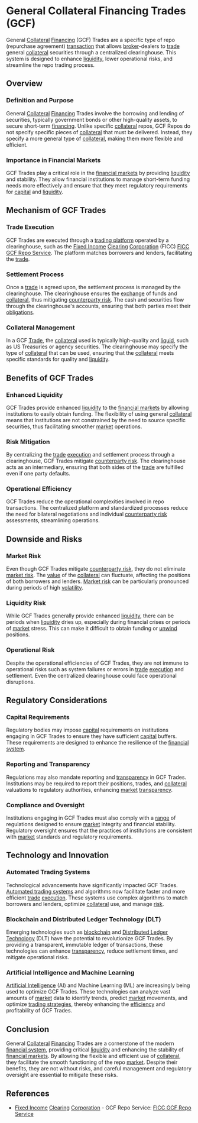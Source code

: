 # General Collateral Financing Trades (GCF)

General [Collateral](../c/collateral.md) [Financing](../f/financing.md) (GCF) Trades are a specific type of repo (repurchase agreement) [transaction](../t/transaction.md) that allows [broker](../b/broker.md)-dealers to [trade](../t/trade.md) general [collateral](../c/collateral.md) securities through a centralized clearinghouse. This system is designed to enhance [liquidity](../l/liquidity.md), lower operational risks, and streamline the repo trading process.

## Overview

### Definition and Purpose
General [Collateral](../c/collateral.md) [Financing](../f/financing.md) Trades involve the borrowing and lending of securities, typically government bonds or other high-quality assets, to secure short-term [financing](../f/financing.md). Unlike specific [collateral](../c/collateral.md) repos, GCF Repos do not specify specific pieces of [collateral](../c/collateral.md) that must be delivered. Instead, they specify a more general type of [collateral](../c/collateral.md), making them more flexible and efficient.

### Importance in Financial Markets
GCF Trades play a critical role in the [financial markets](../f/financial_market.md) by providing [liquidity](../l/liquidity.md) and stability. They allow financial institutions to manage short-term funding needs more effectively and ensure that they meet regulatory requirements for [capital](../c/capital.md) and [liquidity](../l/liquidity.md).

## Mechanism of GCF Trades

### Trade Execution
GCF Trades are executed through a [trading platform](../t/trading_platform.md) operated by a clearinghouse, such as the [Fixed Income](../f/fixed_income.md) [Clearing](../c/clearing.md) [Corporation](../c/corporation.md) (FICC) [FICC GCF Repo Service](http://www.dtcc.com/clearing-services/ficc-gov/gcf-repo). The platform matches borrowers and lenders, facilitating the [trade](../t/trade.md).

### Settlement Process
Once a [trade](../t/trade.md) is agreed upon, the settlement process is managed by the clearinghouse. The clearinghouse ensures the [exchange](../e/exchange.md) of funds and [collateral](../c/collateral.md), thus mitigating [counterparty risk](../c/counterparty_risk.md). The cash and securities flow through the clearinghouse's accounts, ensuring that both parties meet their [obligations](../o/obligation.md).

### Collateral Management
In a GCF [Trade](../t/trade.md), the [collateral](../c/collateral.md) used is typically high-quality and [liquid](../l/liquid.md), such as US Treasuries or agency securities. The clearinghouse may specify the type of [collateral](../c/collateral.md) that can be used, ensuring that the [collateral](../c/collateral.md) meets specific standards for quality and [liquidity](../l/liquidity.md).

## Benefits of GCF Trades

### Enhanced Liquidity
GCF Trades provide enhanced [liquidity](../l/liquidity.md) to the [financial markets](../f/financial_market.md) by allowing institutions to easily obtain funding. The flexibility of using general [collateral](../c/collateral.md) means that institutions are not constrained by the need to source specific securities, thus facilitating smoother [market](../m/market.md) operations.

### Risk Mitigation
By centralizing the [trade](../t/trade.md) [execution](../e/execution.md) and settlement process through a clearinghouse, GCF Trades mitigate [counterparty risk](../c/counterparty_risk.md). The clearinghouse acts as an intermediary, ensuring that both sides of the [trade](../t/trade.md) are fulfilled even if one party defaults.

### Operational Efficiency
GCF Trades reduce the operational complexities involved in repo transactions. The centralized platform and standardized processes reduce the need for bilateral negotiations and individual [counterparty risk](../c/counterparty_risk.md) assessments, streamlining operations.

## Downside and Risks

### Market Risk
Even though GCF Trades mitigate [counterparty risk](../c/counterparty_risk.md), they do not eliminate [market risk](../m/market_risk.md). The [value](../v/value.md) of the [collateral](../c/collateral.md) can fluctuate, affecting the positions of both borrowers and lenders. [Market risk](../m/market_risk.md) can be particularly pronounced during periods of high [volatility](../v/volatility.md).

### Liquidity Risk
While GCF Trades generally provide enhanced [liquidity](../l/liquidity.md), there can be periods when [liquidity](../l/liquidity.md) dries up, especially during financial crises or periods of [market](../m/market.md) stress. This can make it difficult to obtain funding or [unwind](../u/unwind.md) positions.

### Operational Risk
Despite the operational efficiencies of GCF Trades, they are not immune to operational risks such as system failures or errors in [trade](../t/trade.md) [execution](../e/execution.md) and settlement. Even the centralized clearinghouse could face operational disruptions.

## Regulatory Considerations

### Capital Requirements
Regulatory bodies may impose [capital](../c/capital.md) requirements on institutions engaging in GCF Trades to ensure they have sufficient [capital](../c/capital.md) buffers. These requirements are designed to enhance the resilience of the [financial system](../f/financial_system.md).

### Reporting and Transparency
Regulations may also mandate reporting and [transparency](../t/transparency.md) in GCF Trades. Institutions may be required to report their positions, trades, and [collateral](../c/collateral.md) valuations to regulatory authorities, enhancing [market](../m/market.md) [transparency](../t/transparency.md).

### Compliance and Oversight
Institutions engaging in GCF Trades must also comply with a [range](../r/range.md) of regulations designed to ensure [market](../m/market.md) integrity and financial stability. Regulatory oversight ensures that the practices of institutions are consistent with [market](../m/market.md) standards and regulatory requirements.

## Technology and Innovation

### Automated Trading Systems
Technological advancements have significantly impacted GCF Trades. [Automated trading systems](../a/automated_trading_systems.md) and algorithms now facilitate faster and more efficient [trade](../t/trade.md) [execution](../e/execution.md). These systems use complex algorithms to match borrowers and lenders, optimize [collateral](../c/collateral.md) use, and manage [risk](../r/risk.md).

### Blockchain and Distributed Ledger Technology (DLT)
Emerging technologies such as [blockchain](../b/blockchain_in_trading.md) and [Distributed Ledger Technology](../d/distributed_ledger_technology.md) (DLT) have the potential to revolutionize GCF Trades. By providing a transparent, immutable ledger of transactions, these technologies can enhance [transparency](../t/transparency.md), reduce settlement times, and mitigate operational risks.

### Artificial Intelligence and Machine Learning
[Artificial Intelligence](../a/artificial_intelligence_in_trading.md) (AI) and Machine Learning (ML) are increasingly being used to optimize GCF Trades. These technologies can analyze vast amounts of [market](../m/market.md) data to identify trends, predict [market](../m/market.md) movements, and optimize [trading strategies](../t/trading_strategies.md), thereby enhancing the [efficiency](../e/efficiency.md) and profitability of GCF Trades.

## Conclusion

General [Collateral](../c/collateral.md) [Financing](../f/financing.md) Trades are a cornerstone of the modern [financial system](../f/financial_system.md), providing critical [liquidity](../l/liquidity.md) and enhancing the stability of [financial markets](../f/financial_market.md). By allowing the flexible and efficient use of [collateral](../c/collateral.md), they facilitate the smooth functioning of the repo [market](../m/market.md). Despite their benefits, they are not without risks, and careful management and regulatory oversight are essential to mitigate these risks.

## References

- [Fixed Income](../f/fixed_income.md) [Clearing](../c/clearing.md) [Corporation](../c/corporation.md) - GCF Repo Service: [FICC GCF Repo Service](http://www.dtcc.com/clearing-services/ficc-gov/gcf-repo)